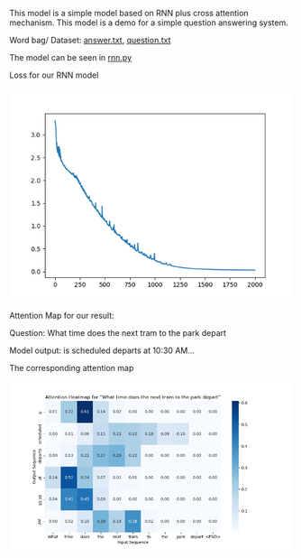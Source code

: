 This model is a simple model based on RNN plus cross  attention mechanism. This model is a demo for a simple question answering system.

Word bag/ Dataset: <a href="https://github.com/Stanwang218/ai-from-scratch/blob/main/NLP/seq2seq/answer.txt">answer.txt</a>, <a href="https://github.com/Stanwang218/ai-from-scratch/blob/main/NLP/seq2seq/question.txt">question.txt</a>

The model can be seen in <a href="https://github.com/Stanwang218/ai-from-scratch/blob/main/NLP/seq2seq/rnn.py">rnn.py</a>

Loss for our RNN model

<img src="./pic/loss.png"></img>

Attention Map for our result:

Question: What time does the next tram to the park depart

Model output: is scheduled departs at 10:30 AM...

The corresponding attention map

<img src="./pic/att.png"></img>